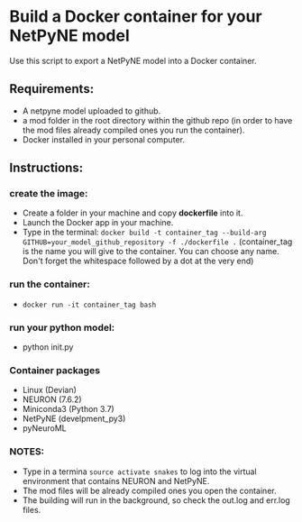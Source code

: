 # Build a Docker container for your NetPyNE model
Use this script to export a NetPyNE model into a Docker container.

## Requirements:
- A netpyne model uploaded to github.
- a mod folder in the root directory within the github repo (in order to have the mod files already compiled ones you run the container).
- Docker installed in your personal computer.

## Instructions:
### create the image:
- Create a folder in your machine and copy **dockerfile** into it. 
- Launch the Docker app in your machine.
- Type in the terminal: `docker build -t container_tag --build-arg GITHUB=your_model_github_repository -f ./dockerfile .`  (container_tag is the name you will give to the container. You can choose any name. Don't forget the whitespace followed by a dot at the very end)
### run the container:
- `docker run -it container_tag bash`

### run your python model:
- python init.py

### Container packages
- Linux (Devian)
- NEURON (7.6.2)
- Miniconda3 (Python 3.7)
- NetPyNE (develpment_py3)
- pyNeuroML

### NOTES:
- Type in a termina `source activate snakes` to log into the virtual environment that contains NEURON and NetPyNE.
- The mod files will be already compiled ones you open the container.
- The building will run in the background, so check the out.log and err.log files.